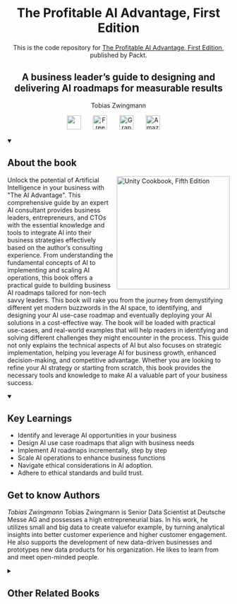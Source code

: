 <h1 align="center">
The Profitable AI Advantage, First Edition</h1>
<p align="center">This is the code repository for <a href ="https://www.packtpub.com/en-us/product/the-ai-advantage-9781836205883"> The Profitable AI Advantage, First Edition</a>, published by Packt.
</p>

<h2 align="center">
A business leader’s guide to designing and delivering AI roadmaps for measurable results</h2>
<p align="center">
Tobias Zwingmann</p>

<p align="center">
   <a href="https://packt.link/I1tSU" alt="Discord" title="Learn more on the Discord server"><img width="32px" src="https://cliply.co/wp-content/uploads/2021/08/372108630_DISCORD_LOGO_400.gif"/></a>
  &#8287;&#8287;&#8287;&#8287;&#8287;
  <a href="https://packt.link/free-ebook/9781836205890"><img width="32px" alt="Free PDF" title="Free PDF" src="https://cdn-icons-png.flaticon.com/512/4726/4726010.png"/></a>
 &#8287;&#8287;&#8287;&#8287;&#8287;
  <a href="https://packt.link/gbp/9781836205890"><img width="32px" alt="Graphic Bundle" title="Graphic Bundle" src="https://cdn-icons-png.flaticon.com/512/2659/2659360.png"/></a>
  &#8287;&#8287;&#8287;&#8287;&#8287;
   <a href="www.amazon.com"><img width="32px" alt="Amazon" title="Get your copy" src="https://cdn-icons-png.flaticon.com/512/15466/15466027.png"/></a>
  &#8287;&#8287;&#8287;&#8287;&#8287;
</p>
<details open>
  <summary><h2>About the book</summary>
<a href="https://www.packtpub.com/product/unity-cookbook-fifth-edition/9781805123026">
<img src="https://content.packt.com/B31200/cover_image_small.jpg" alt="Unity Cookbook, Fifth Edition" height="256px" align="right">
</a>

Unlock the potential of Artificial Intelligence in your business with "The AI Advantage". This comprehensive guide by an expert AI consultant provides business leaders, entrepreneurs, and CTOs with the essential knowledge and tools to integrate AI into their business strategies effectively based on the author’s consulting experience. From understanding the fundamental concepts of AI to implementing and scaling AI operations, this book offers a practical guide to building business AI roadmaps tailored for non-tech savvy leaders.
This book will rake you from the journey from demystifying different yet modern buzzwords in the AI space, to identifying, and designing your AI use-case roadmap and eventually deploying your AI solutions in a cost-effective way. The book will be loaded with practical use-cases, and real-world examples that will help readers in identifying and solving different challenges they might encounter in the process.
This guide not only explains the technical aspects of AI but also focuses on strategic implementation, helping you leverage AI for business growth, enhanced decision-making, and competitive advantage. Whether you are looking to refine your AI strategy or starting from scratch, this book provides the necessary tools and knowledge to make AI a valuable part of your business success.
</details>
<details open>
  <summary><h2>Key Learnings</summary>
<ul>

<li>Identify and leverage AI opportunities in your business</li>

<li>Design AI use case roadmaps that align with business needs</li>

<li>Implement AI roadmaps incrementally, step by step</li>

<li>Scale AI operations to enhance business functions</li>

<li>Navigate ethical considerations in AI adoption.</li>

<li>Adhere to ethical standards and build trust.</li>

</ul>

  </details>


  <summary><h2>Get to know Authors</h2></summary>

_Tobias Zwingmann_ Tobias Zwingmann is Senior Data Scientist at Deutsche Messe AG and possesses a high entrepreneurial bias. In his work, he utilizes small and big data to create valuefor example, by turning analytical insights into better customer experience and higher customer engagement. He also supports the development of new data-driven businesses and prototypes new data products for his organization. He likes to learn from and meet open-minded people.



</details>
<details>
  <summary><h2>Other Related Books</h2></summary>
<ul>

  <li><a href="https://www.packtpub.com/en-us/product/the-chief-ai-officers-handbook-first-edition/9781836200857">The Chief AI Officer's Handbook, First Edition</a></li>

  <li><a href="https://www.packtpub.com/en-us/product/building-agentic-ai-systems-first-edition/9781803238753">Building Agentic AI Systems, First Edition</a></li>

</ul>

</details>
